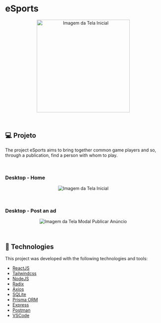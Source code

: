 # eSports

<p align="center">
    <img alt="Imagem da Tela Inicial" width="300" title="Tela Inicial" 
    src="https://i.imgur.com/ylg2yEb.png" />
</p>
<br>

## 💻 Projeto

The project eSports  aims to bring together common game players and so, through a publication, find a person with whom to play.

<br>

### Desktop - Home

<p align="center">
    <img alt="Imagem da Tela Inicial" title="Tela Inicial" 
    src="https://i.imgur.com/4LJOceR.png" />
</p>

<br>

### Desktop - Post an ad

<p align="center">
    <img alt="Imagem da Tela Modal Publicar Anúncio" title="Imagem da Tela Modal Publicar Anúncio"
    src="https://i.imgur.com/1XvVmKv.png" />
</p>

<br>

## 🚀 Technologies

This project was developed with the following technologies and tools:

- [ReactJS](https://pt-br.reactjs.org/)
- [Tailwindcss](https://tailwindcss.com/)
- [NodeJS](https://nodejs.org/en/)
- [Radix](https://www.radix-ui.com/)
- [Axios](https://axios-http.com/ptbr/docs/intro)
- [SQLite](https://www.sqlite.org/index.html)
- [Prisma ORM](https://www.prisma.io/)
- [Express](http://expressjs.com/pt-br/)
- [Postman](https://www.postman.com/)
- [VSCode](https://code.visualstudio.com/https://aws.amazon.com/pt/s3)

<br>
